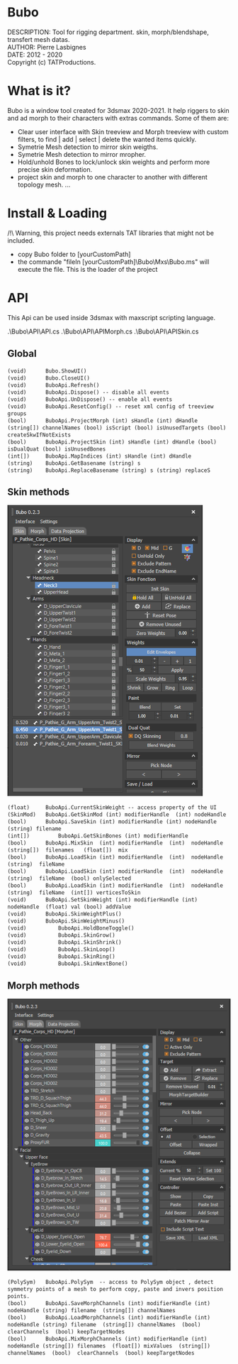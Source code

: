 # Bubo

DESCRIPTION: Tool for rigging department. skin, morph/blendshape, transfert mesh datas.<br />
AUTHOR: Pierre Lasbignes<br />
DATE: 2012 - 2020<br />
Copyright (c) TATProductions.

# What is it?

  Bubo is a window tool created for 3dsmax 2020-2021.
  It help riggers to skin and ad morph to their characters with extras commands.
  Some of them are:
  - Clear user interface with Skin treeview and Morph treeview with custom filters, to find | add | select | delete the wanted items quickly. 
  - Symetrie Mesh detection to mirror skin weigths.
  - Symetrie Mesh detection to mirror mropher.
  - Hold/unhold Bones to lock/unlock skin weights and perform more precise skin deformation.
  - project skin and morph to one character to another with different topology mesh.
	...

# Install & Loading 
  /!\ Warning, this project needs externals TAT libraries that might not be included. 

  - copy Bubo folder  to [yourCustomPath]
  - the commande "fileIn	[yourCustomPath]\Bubo\Mxs\Bubo.ms"  will execute the file. This is the loader of the project
	
# API

This Api can be used inside 3dsmax with maxscript scripting language.

  .\Bubo\API\API.cs
  .\Bubo\API\APIMorph.cs
  .\Bubo\API\APISkin.cs

## Global
	(void)		Bubo.ShowUI() 
	(void)		Bubo.CloseUI()
	(void)		BuboApi.Refresh() 
	(void)		BuboApi.Dispose() -- disable all events
	(void)		BuboApi.UnDispose() -- enable all events
	(void)		BuboApi.ResetConfig() -- reset xml config of treeview groups
	(bool)  	BuboApi.ProjectMorph (int) sHandle (int) dHandle (string[]) channelNames (bool) isScript (bool) isUnusedTargets (bool) createSkwIfNotExists
	(bool)  	BuboApi.ProjectSkin (int) sHandle (int) dHandle (bool) isDualQuat (bool) isUnusedBones
	(int[]) 	BuboApi.MapIndices (int) sHandle (int) dHandle
	(string) 	BuboApi.GetBasename (string) s
	(string) 	BuboApi.ReplaceBasename (string) s (string) replaceS

## Skin methods

![alt text](Capture_Skin.PNG)

	(float) 	BuboApi.CurrentSkinWeight -- access property of the UI
	(SkinMod) 	BuboApi.GetSkinMod (int) modifierHandle  (int) nodeHandle
	(bool)		BuboApi.SaveSkin (int) modifierHandle (int) nodeHandle  (string) filename
	(int[])     	BuboApi.GetSkinBones (int) modifierHandle
	(bool)		BuboApi.MixSkin  (int) modifierHandle  (int)  nodeHandle  (string[])  filenames   (float[])  mix
	(bool)  	BuboApi.LoadSkin (int) modifierHandle  (int)  nodeHandle  (string)  fileName
	(bool)		BuboApi.LoadSkin (int) modifierHandle  (int)  nodeHandle  (string)  fileName  (bool) onlySelected
	(bool)		BuboApi.LoadSkin (int) modifierHandle  (int)  nodeHandle  (string)  fileName  (int[]) verticesToSkin
	(void) 		BuBoApi.SetSkinWeight (int) modifierHandle (int) nodeHandle  (float) val (bool) addValue 
	(void)		BuboApi.SkinWeightPlus()
	(void)		BuboApi.SkinWeightMinus()
	(void)      	BuboApi.HoldBoneToggle()
	(void)      	BuboApi.SkinGrow()
	(void)      	BuboApi.SkinShrink()
	(void)      	BuboApi.SkinLoop()
	(void)      	BuboApi.SkinRing()
	(void)      	BuboApi.SkinNextBone()
	

## Morph methods

![alt text](Capture_Morph.PNG)

	(PolySym)  	BuboApi.PolySym  -- access to PolySym object , detect symmetry points of a mesh to perform copy, paste and invers position points. 
	(bool) 		BuboApi.SaveMorphChannels (int) modifierHandle (int) nodeHandle (string) filename  (string[]) channelNames
	(bool) 		BuboApi.LoadMorphChannels (int) modifierHandle (int) nodeHandle (string) filename  (string[]) channelNames  (bool) clearChannels  (bool) keepTargetNodes
	(bool) 		BuboApi.MixMorphChannels (int) modifierHandle (int) nodeHandle (string[]) filenames  (float[]) mixValues  (string[])  channelNames  (bool)  clearChannels  (bool) keepTargetNodes

